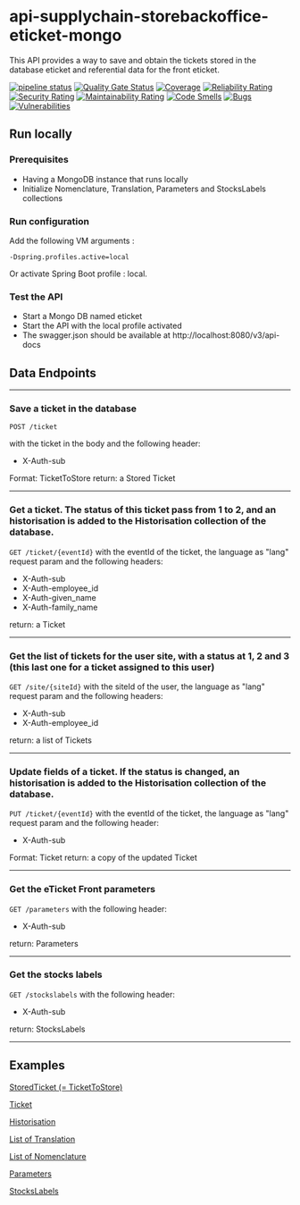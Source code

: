 # api-supplychain-storebackoffice-eticket-mongo

This API provides a way to save and obtain the tickets stored in the database eticket and referential data for the front eticket.

[![pipeline status](https://gitlab.boul.svc.meshcore.net/apis/supplychain/storebackoffice/api-supplychain-storebackoffice-eticket-mongo/badges/develop/pipeline.svg)](https://gitlab.boul.svc.meshcore.net/apis/supplychain/storebackoffice/api-supplychain-storebackoffice-eticket-mongo/commits/develop)
[![Quality Gate Status](https://pic.boul.svc.meshcore.net/sonar/api/project_badges/measure?branch=develop&project=com.boulanger.supplychain.storebackoffice.eticket%3Aapi-supplychain-storebackoffice-eticket-mongo&metric=alert_status)](https://pic.boul.svc.meshcore.net/sonar/dashboard?id=com.boulanger.supplychain.storebackoffice.eticket%3Aapi-supplychain-storebackoffice-eticket-mongo&branch=develop)
[![Coverage](https://pic.boul.svc.meshcore.net/sonar/api/project_badges/measure?branch=develop&project=com.boulanger.supplychain.storebackoffice.eticket%3Aapi-supplychain-storebackoffice-eticket-mongo&metric=coverage)](https://pic.boul.svc.meshcore.net/sonar/dashboard?id=com.boulanger.supplychain.storebackoffice.eticket%3Aapi-supplychain-storebackoffice-eticket-mongo&branch=develop)
[![Reliability Rating](https://pic.boul.svc.meshcore.net/sonar/api/project_badges/measure?branch=develop&project=com.boulanger.supplychain.storebackoffice.eticket%3Aapi-supplychain-storebackoffice-eticket-mongo&metric=reliability_rating)](https://pic.boul.svc.meshcore.net/sonar/dashboard?id=com.boulanger.supplychain.storebackoffice.eticket%3Aapi-supplychain-storebackoffice-eticket-mongo&branch=develop)
[![Security Rating](https://pic.boul.svc.meshcore.net/sonar/api/project_badges/measure?branch=develop&project=com.boulanger.supplychain.storebackoffice.eticket%3Aapi-supplychain-storebackoffice-eticket-mongo&metric=security_rating)](https://pic.boul.svc.meshcore.net/sonar/dashboard?id=com.boulanger.supplychain.storebackoffice.eticket%3Aapi-supplychain-storebackoffice-eticket-mongo&branch=develop)
[![Maintainability Rating](https://pic.boul.svc.meshcore.net/sonar/api/project_badges/measure?branch=develop&project=com.boulanger.supplychain.storebackoffice.eticket%3Aapi-supplychain-storebackoffice-eticket-mongo&metric=sqale_rating)](https://pic.boul.svc.meshcore.net/sonar/dashboard?id=com.boulanger.supplychain.storebackoffice.eticket%3Aapi-supplychain-storebackoffice-eticket-mongo&branch=develop)
[![Code Smells](https://pic.boul.svc.meshcore.net/sonar/api/project_badges/measure?branch=develop&project=com.boulanger.supplychain.storebackoffice.eticket%3Aapi-supplychain-storebackoffice-eticket-mongo&metric=code_smells)](https://pic.boul.svc.meshcore.net/sonar/dashboard?id=com.boulanger.supplychain.storebackoffice.eticket%3Aapi-supplychain-storebackoffice-eticket-mongo&branch=develop)
[![Bugs](https://pic.boul.svc.meshcore.net/sonar/api/project_badges/measure?branch=develop&project=com.boulanger.supplychain.storebackoffice.eticket%3Aapi-supplychain-storebackoffice-eticket-mongo&metric=bugs)](https://pic.boul.svc.meshcore.net/sonar/dashboard?id=com.boulanger.supplychain.storebackoffice.eticket%3Aapi-supplychain-storebackoffice-eticket-mongo&branch=develop)
[![Vulnerabilities](https://pic.boul.svc.meshcore.net/sonar/api/project_badges/measure?branch=develop&project=com.boulanger.supplychain.storebackoffice.eticket%3Aapi-supplychain-storebackoffice-eticket-mongo&metric=vulnerabilities)](https://pic.boul.svc.meshcore.net/sonar/dashboard?id=com.boulanger.supplychain.storebackoffice.eticket%3Aapi-supplychain-storebackoffice-eticket-mongo&branch=develop)

## Run locally

### Prerequisites

* Having a MongoDB instance that runs locally
* Initialize Nomenclature, Translation, Parameters and StocksLabels collections

### Run configuration

Add the following VM arguments :

```
-Dspring.profiles.active=local
```

Or activate Spring Boot profile : local.

### Test the API

* Start a Mongo DB named eticket
* Start the API with the local profile activated
* The swagger.json should be available at http://localhost:8080/v3/api-docs

## Data Endpoints

---
### Save a ticket in the database

``` POST /ticket ```

with the ticket in the body
and the following header:
 - X-Auth-sub

 Format: TicketToStore
 return: a Stored Ticket

 ---
 ### Get a ticket. The status of this ticket pass from 1 to 2, and an historisation is added to the Historisation collection of the database.

 ``` GET /ticket/{eventId} ```
with the eventId of the ticket,
the language as "lang" request param
and the following headers:
 - X-Auth-sub
 - X-Auth-employee_id
 - X-Auth-given_name
 - X-Auth-family_name

 return: a Ticket

---
### Get the list of tickets for the user site, with a status at 1, 2 and 3 (this last one for a ticket assigned to this user)

``` GET /site/{siteId} ```
with the siteId of the user,
the language as "lang" request param
and the following headers:
 - X-Auth-sub
 - X-Auth-employee_id

 return: a list of Tickets

---
### Update fields of a ticket. If the status is changed, an historisation is added to the Historisation collection of the database.

 ``` PUT /ticket/{eventId} ```
with the eventId of the ticket,
the language as "lang" request param
and the following header:
 - X-Auth-sub

 Format: Ticket
 return: a copy of the updated Ticket

---
### Get the eTicket Front parameters

``` GET /parameters ```
with the following header:
 - X-Auth-sub

return: Parameters

---
### Get the stocks labels

``` GET /stockslabels ```
with the following header:
 - X-Auth-sub

return: StocksLabels

---

## Examples

[StoredTicket (= TicketToStore)](./src/test/resources/seeds/mongo/ticketToSave.json)

[Ticket](./src/test/resources/seeds/mongo/ticket.json)

[Historisation](./src/test/resources/seeds/mongo/historisation.json)

[List of Translation](./src/test/resources/seeds/mongo/translation.json)

[List of Nomenclature](./src/test/resources/seeds/mongo/nomenclature.json)

[Parameters](./src/test/resources/seeds/mongo/parameters.json)

[StocksLabels](./src/test/resources/seeds/mongo/stocks-labels.json)
